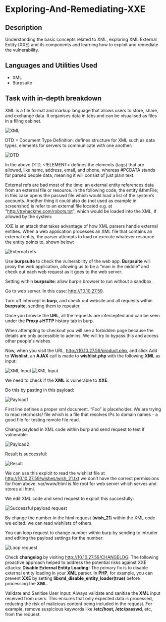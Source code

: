 # Exploring-And-Remediating-XXE

<h2>Description</h2>

Understanding the basic concepts related to XML, exploring XML External Entity (XXE) and its components and learning how to exploit and remediate the vulnerability.


<h2>Languages and Utilities Used</h2>

- XML
- Burpsuite


<h2>Task with in-depth breakdown</h2>

XML is a file format and markup language that allows users to store, share, and exchange data. It organises data in tabs and can be visualised as files in a filing cabinet.

<img src="https://i.imgur.com/YHGokdN.png" alt="XML"/>

DTD = Document Type Definition: defines structure for XML such as data types, elements for servers to communicate with one another: 

<img src="https://i.imgur.com/Hdyl9fP.png" alt="DTD"/>

In the above DTD, <!ELEMENT>  defines the elements (tags) that are allowed, like name, address, email, and phone, whereas #PCDATA stands for parsed people data, meaning it will consist of just plain text.

External refs are bad most of the time: an external entity references data from an external file or resource. In the following code, the entity &thmFile; in this case opens the passwd file which would load a list of the system’s accounts. Another thing it could also do (not used as example in screenshot) is refer to an external file located e.g. at "http://tryhackme.com/robots.txt", which would be loaded into the XML, if allowed by the system:

XXE is an attack that takes advantage of how XML parsers handle external entities. When a web application processes an XML file that contains an external entity, the parser attempts to load or execute whatever resource the entity points to, shown below:

<img src="https://i.imgur.com/vB6wdvC.png" alt="External refs"/>

Use **burpsuite** to check the vulnerability of the web app. **Burpsuite** will proxy the web application, allowing us to be a “man in the middle” and check out each web request as it goes to the web server.

Setting within **burpsuite**: allow burp’s browser to run without a sandbox.

Go to web server. In this case: http://10.10.27.59.

Turn off intercept in **burp**, and check out website and all requests within **burpsuite**, sending them to repeater.

Once you browse the **URL**, all the requests are intercepted and can be seen under the **Proxy->HTTP** history tab in burp.

When attempting to checkout you will see a forbidden page because the details are only accessible to admins. We will try to bypass this and access other people's wishes.

Now, when you visit the URL, http://10.10.27.59/product.php, and click Add to **Wishlist**, an **AJAX** call is made to **wishlist.php** with the following **XML** as input:

<img src="https://i.imgur.com/HukPFyy.png" alt="XML Input"/>

<img src="https://i.imgur.com/aSBP7ah.png" alt="XML Input"/>

We need to check if the **XML** is vulnerable to **XXE**.

Do this by pasting in this payload:

<img src="https://i.imgur.com/G5dxEYq.png" alt="Payload1"/>

First line defines a proper xml document. “Foo” is placeholder. We are trying to read /etc/hosts/ file which is a file that resolves IPs to domain names - a good file for testing remote file read.

Change payload in XML code within burp and send request to test if vulnerable:

<img src="https://i.imgur.com/Tq3tuTY.png" alt="Payload2"/>

Result is successful:

<img src="https://i.imgur.com/F41UjMq.png" alt="Result"/>

We can use this exploit to read the wishlist file at http://10.10.27.59/wishes/wish_21.txt we don’t have the correct permissions for from above. var/www/html is file root for web server which serves and stores all html.

We edit XML code and send request to exploit this succesfully:

<img src="https://i.imgur.com/bvIJAwm.png" alt="Successful payload request"/>

By change the number in the html request (**wish_21**) within the XML code we edited: we can read wishlists of others. 

You can loop request to change number within burp by sending to intruder and editing the payload settings for the number:

<img src="https://i.imgur.com/bHSQj3G.png" alt="Loop request"/>

Check **changelog** by visiting http://10.10.27.59/CHANGELOG. 
The following proactive approach helped to address the potential risks against XXE attacks:
**Disable External Entity Loading:** The primary fix is to disable external entity loading in your **XML** parser. In **PHP**, for example, you can prevent **XXE** by setting **libxml_disable_entity_loader(true)** before processing the **XML**.

Validate and Sanitise User Input: Always validate and sanitise the **XML** input received from users. This ensures that only expected data is processed, reducing the risk of malicious content being included in the request. For example, remove suspicious keywords like **/etc/host, /etc/passwd**, etc, from the request.

